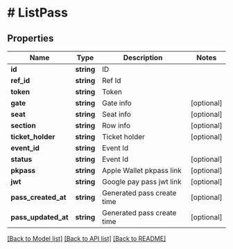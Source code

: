 # # ListPass

## Properties

Name | Type | Description | Notes
------------ | ------------- | ------------- | -------------
**id** | **string** | ID | 
**ref_id** | **string** | Ref Id | 
**token** | **string** | Token | 
**gate** | **string** | Gate info | [optional] 
**seat** | **string** | Seat info | [optional] 
**section** | **string** | Row info | [optional] 
**ticket_holder** | **string** | Ticket holder | [optional] 
**event_id** | **string** | Event Id | 
**status** | **string** | Event Id | [optional] 
**pkpass** | **string** | Apple Wallet pkpass link | [optional] 
**jwt** | **string** | Google pay pass jwt link | [optional] 
**pass_created_at** | **string** | Generated pass create time | [optional] 
**pass_updated_at** | **string** | Generated pass create time | [optional] 

[[Back to Model list]](../../README.md#documentation-for-models) [[Back to API list]](../../README.md#documentation-for-api-endpoints) [[Back to README]](../../README.md)


